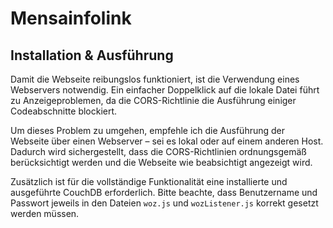 # Mensainfolink

## Installation & Ausführung

Damit die Webseite reibungslos funktioniert, ist die Verwendung eines Webservers notwendig. Ein einfacher Doppelklick auf die lokale Datei führt zu Anzeigeproblemen, da die CORS-Richtlinie die Ausführung einiger Codeabschnitte blockiert.

Um dieses Problem zu umgehen, empfehle ich die Ausführung der Webseite über einen Webserver – sei es lokal oder auf einem anderen Host. Dadurch wird sichergestellt, dass die CORS-Richtlinien ordnungsgemäß berücksichtigt werden und die Webseite wie beabsichtigt angezeigt wird.

Zusätzlich ist für die vollständige Funktionalität eine installierte und ausgeführte CouchDB erforderlich. Bitte beachte, dass Benutzername und Passwort jeweils in den Dateien `woz.js` und `wozListener.js` korrekt gesetzt werden müssen.
